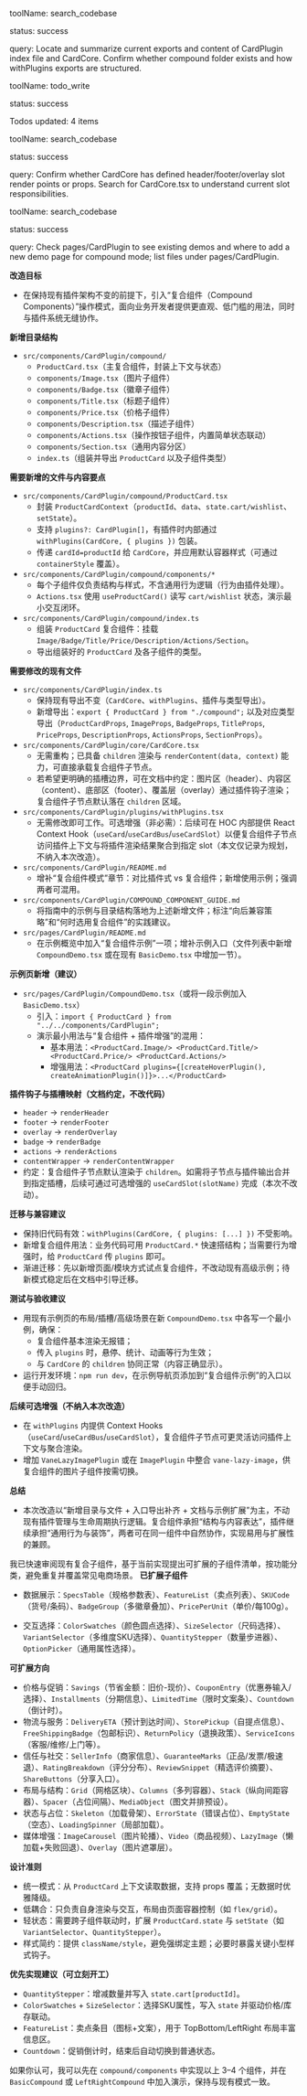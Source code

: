 






toolName: search_codebase

status: success

query: Locate and summarize current exports and content of CardPlugin index file and CardCore. Confirm whether compound folder exists and how withPlugins exports are structured.




toolName: todo_write

status: success

Todos updated: 4 items




toolName: search_codebase

status: success

query: Confirm whether CardCore has defined header/footer/overlay slot render points or props. Search for CardCore.tsx to understand current slot responsibilities.




toolName: search_codebase

status: success

query: Check pages/CardPlugin to see existing demos and where to add a new demo page for compound mode; list files under pages/CardPlugin.

**改造目标**
- 在保持现有插件架构不变的前提下，引入“复合组件（Compound Components）”操作模式，面向业务开发者提供更直观、低门槛的用法，同时与插件系统无缝协作。

**新增目录结构**
- `src/components/CardPlugin/compound/`
  - `ProductCard.tsx`（主复合组件，封装上下文与状态）
  - `components/Image.tsx`（图片子组件）
  - `components/Badge.tsx`（徽章子组件）
  - `components/Title.tsx`（标题子组件）
  - `components/Price.tsx`（价格子组件）
  - `components/Description.tsx`（描述子组件）
  - `components/Actions.tsx`（操作按钮子组件，内置简单状态联动）
  - `components/Section.tsx`（通用内容分区）
  - `index.ts`（组装并导出 `ProductCard` 以及子组件类型）

**需要新增的文件与内容要点**
- `src/components/CardPlugin/compound/ProductCard.tsx`
  - 封装 `ProductCardContext`（`productId`、`data`、`state.cart/wishlist`、`setState`）。
  - 支持 `plugins?: CardPlugin[]`，有插件时内部通过 `withPlugins(CardCore, { plugins })` 包装。
  - 传递 `cardId=productId` 给 `CardCore`，并应用默认容器样式（可通过 `containerStyle` 覆盖）。
- `src/components/CardPlugin/compound/components/*`
  - 每个子组件仅负责结构与样式，不含通用行为逻辑（行为由插件处理）。
  - `Actions.tsx` 使用 `useProductCard()` 读写 `cart/wishlist` 状态，演示最小交互闭环。
- `src/components/CardPlugin/compound/index.ts`
  - 组装 `ProductCard` 复合组件：挂载 `Image/Badge/Title/Price/Description/Actions/Section`。
  - 导出组装好的 `ProductCard` 及各子组件的类型。

**需要修改的现有文件**
- `src/components/CardPlugin/index.ts`
  - 保持现有导出不变（`CardCore`、`withPlugins`、插件与类型导出）。
  - 新增导出：`export { ProductCard } from "./compound";` 以及对应类型导出（`ProductCardProps`, `ImageProps`, `BadgeProps`, `TitleProps`, `PriceProps`, `DescriptionProps`, `ActionsProps`, `SectionProps`）。
- `src/components/CardPlugin/core/CardCore.tsx`
  - 无需重构；已具备 `children` 渲染与 `renderContent(data, context)` 能力，可直接承载复合组件子节点。
  - 若希望更明确的插槽边界，可在文档中约定：图片区（header）、内容区（content）、底部区（footer）、覆盖层（overlay）通过插件钩子渲染；复合组件子节点默认落在 `children` 区域。
- `src/components/CardPlugin/plugins/withPlugins.tsx`
  - 无需修改即可工作。可选增强（非必需）：后续可在 HOC 内部提供 React Context Hook（`useCard`/`useCardBus`/`useCardSlot`）以便复合组件子节点访问插件上下文与将插件渲染结果聚合到指定 slot（本文仅记录为规划，不纳入本次改造）。
- `src/components/CardPlugin/README.md`
  - 增补“复合组件模式”章节：对比插件式 vs 复合组件；新增使用示例；强调两者可混用。
- `src/components/CardPlugin/COMPOUND_COMPONENT_GUIDE.md`
  - 将指南中的示例与目录结构落地为上述新增文件；标注“向后兼容策略”和“何时选用复合组件”的实践建议。
- `src/pages/CardPlugin/README.md`
  - 在示例概览中加入“复合组件示例”一项；增补示例入口（文件列表中新增 `CompoundDemo.tsx` 或在现有 `BasicDemo.tsx` 中增加一节）。

**示例页新增（建议）**
- `src/pages/CardPlugin/CompoundDemo.tsx`（或将一段示例加入 `BasicDemo.tsx`）
  - 引入：`import { ProductCard } from "../../components/CardPlugin";`
  - 演示最小用法与“复合组件 + 插件增强”的混用：
    - 基本用法：`<ProductCard.Image/> <ProductCard.Title/> <ProductCard.Price/> <ProductCard.Actions/>`
    - 增强用法：`<ProductCard plugins={[createHoverPlugin(), createAnimationPlugin()]}>...</ProductCard>`

**插件钩子与插槽映射（文档约定，不改代码）**
- `header` → `renderHeader`
- `footer` → `renderFooter`
- `overlay` → `renderOverlay`
- `badge` → `renderBadge`
- `actions` → `renderActions`
- `contentWrapper` → `renderContentWrapper`
- 约定：复合组件子节点默认渲染于 `children`。如需将子节点与插件输出合并到指定插槽，后续可通过可选增强的 `useCardSlot(slotName)` 完成（本次不改动）。

**迁移与兼容建议**
- 保持旧代码有效：`withPlugins(CardCore, { plugins: [...] })` 不受影响。
- 新增复合组件用法：业务代码可用 `ProductCard.*` 快速搭结构；当需要行为增强时，给 `ProductCard` 传 `plugins` 即可。
- 渐进迁移：先以新增页面/模块方式试点复合组件，不改动现有高级示例；待新模式稳定后在文档中引导迁移。

**测试与验收建议**
- 用现有示例页的布局/插槽/高级场景在新 `CompoundDemo.tsx` 中各写一个最小例，确保：
  - 复合组件基本渲染无报错；
  - 传入 `plugins` 时，悬停、统计、动画等行为生效；
  - 与 `CardCore` 的 `children` 协同正常（内容正确显示）。
- 运行开发环境：`npm run dev`，在示例导航页添加到“复合组件示例”的入口以便手动回归。

**后续可选增强（不纳入本次改造）**
- 在 `withPlugins` 内提供 Context Hooks（`useCard`/`useCardBus`/`useCardSlot`），复合组件子节点可更灵活访问插件上下文与聚合渲染。
- 增加 `VaneLazyImagePlugin` 或在 `ImagePlugin` 中整合 `vane-lazy-image`，供复合组件的图片子组件按需切换。

**总结**
- 本次改造以“新增目录与文件 + 入口导出补齐 + 文档与示例扩展”为主，不动现有插件管理与生命周期执行逻辑。复合组件承担“结构与内容表达”，插件继续承担“通用行为与装饰”，两者可在同一组件中自然协作，实现易用与扩展性的兼顾。


我已快速审阅现有复合子组件，基于当前实现提出可扩展的子组件清单，按功能分类，避免重复并覆盖常见电商场景。
**已扩展子组件**

- 数据展示：`SpecsTable`（规格参数表）、`FeatureList`（卖点列表）、`SKUCode`（货号/条码）、`BadgeGroup`（多徽章叠加）、`PricePerUnit`（单价/每100g）。

- 交互选择：`ColorSwatches`（颜色圆点选择）、`SizeSelector`（尺码选择）、`VariantSelector`（多维度SKU选择）、`QuantityStepper`（数量步进器）、`OptionPicker`（通用属性选择）。

**可扩展方向**


- 价格与促销：`Savings`（节省金额：旧价-现价）、`CouponEntry`（优惠券输入/选择）、`Installments`（分期信息）、`LimitedTime`（限时文案条）、`Countdown`（倒计时）。
- 物流与服务：`DeliveryETA`（预计到达时间）、`StorePickup`（自提点信息）、`FreeShippingBadge`（包邮标识）、`ReturnPolicy`（退换政策）、`ServiceIcons`（客服/维修/上门等）。
- 信任与社交：`SellerInfo`（商家信息）、`GuaranteeMarks`（正品/发票/极速退）、`RatingBreakdown`（评分分布）、`ReviewSnippet`（精选评价摘要）、`ShareButtons`（分享入口）。
- 布局与结构：`Grid`（网格区块）、`Columns`（多列容器）、`Stack`（纵向间距容器）、`Spacer`（占位间隔）、`MediaObject`（图文并排预设）。
- 状态与占位：`Skeleton`（加载骨架）、`ErrorState`（错误占位）、`EmptyState`（空态）、`LoadingSpinner`（局部加载）。
- 媒体增强：`ImageCarousel`（图片轮播）、`Video`（商品视频）、`LazyImage`（懒加载+失败回退）、`Overlay`（图片遮罩层）。

**设计准则**
- 统一模式：从 `ProductCard` 上下文读取数据，支持 props 覆盖；无数据时优雅降级。
- 低耦合：只负责自身渲染与交互，布局由页面容器控制（如 `flex/grid`）。
- 轻状态：需要跨子组件联动时，扩展 `ProductCard.state` 与 `setState`（如 `VariantSelector`、`QuantityStepper`）。
- 样式简约：提供 `className/style`，避免强绑定主题；必要时暴露关键小型样式钩子。

**优先实现建议（可立刻开工）**
- `QuantityStepper`：增减数量并写入 `state.cart[productId]`。
- `ColorSwatches` + `SizeSelector`：选择SKU属性，写入 `state` 并驱动价格/库存联动。
- `FeatureList`：卖点条目（图标+文案），用于 TopBottom/LeftRight 布局丰富信息区。
- `Countdown`：促销倒计时，结束后自动切换到普通状态。

如果你认可，我可以先在 `compound/components` 中实现以上 3–4 个组件，并在 `BasicCompound` 或 `LeftRightCompound` 中加入演示，保持与现有模式一致。
